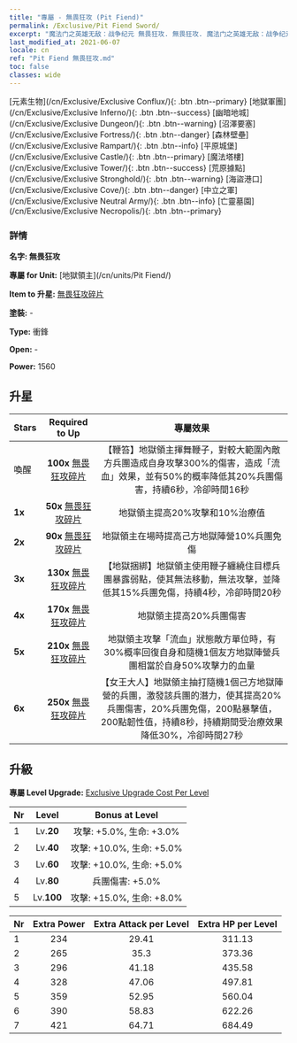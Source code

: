 ```yaml
---
title: "專屬 - 無畏狂攻 (Pit Fiend)"
permalink: /Exclusive/Pit Fiend Sword/
excerpt: "魔法门之英雄无敌：战争纪元 無畏狂攻. 無畏狂攻. 魔法门之英雄无敌：战争纪元 專屬 無畏狂攻. 地獄領主 專屬."
last_modified_at: 2021-06-07
locale: cn
ref: "Pit Fiend 無畏狂攻.md"
toc: false
classes: wide
---
```

 [元素生物](/cn/Exclusive/Exclusive Conflux/){: .btn .btn--primary} [地獄軍團](/cn/Exclusive/Exclusive Inferno/){: .btn .btn--success} [幽暗地城](/cn/Exclusive/Exclusive Dungeon/){: .btn .btn--warning} [沼澤要塞](/cn/Exclusive/Exclusive Fortress/){: .btn .btn--danger} [森林壁壘](/cn/Exclusive/Exclusive Rampart/){: .btn .btn--info} [平原城堡](/cn/Exclusive/Exclusive Castle/){: .btn .btn--primary} [魔法塔樓](/cn/Exclusive/Exclusive Tower/){: .btn .btn--success} [荒原據點](/cn/Exclusive/Exclusive Stronghold/){: .btn .btn--warning} [海盜港口](/cn/Exclusive/Exclusive Cove/){: .btn .btn--danger} [中立之軍](/cn/Exclusive/Exclusive Neutral Army/){: .btn .btn--info} [亡靈墓園](/cn/Exclusive/Exclusive Necropolis/){: .btn .btn--primary} 

### 詳情
 **名字: 無畏狂攻** 

 **專屬 for Unit:** [地獄領主](/cn/units/Pit Fiend/) 

 **Item to 升星:** [無畏狂攻碎片](/cn/Items/con_912/)

 **塗裝:** -

 **Type:** 衝鋒

 **Open:** -

 **Power:** 1560

## 升星

  |     Stars    |  Required to Up | 專屬效果 |
  |:-------------|:---------------:|:---------------:|
  |  喚醒  | **100x** [無畏狂攻碎片](/cn/Items/con_912/) | 【鞭笞】地獄領主揮舞鞭子，對較大範圍內敵方兵團造成自身攻擊300%的傷害，造成「流血」效果，並有50%的概率降低其20%兵團傷害，持續6秒，冷卻時間16秒 |
  | **1x** <i class="fas fa-star"/> | **50x** [無畏狂攻碎片](/cn/Items/con_912/) | 地獄領主提高20%攻擊和10%治療值 |
  | **2x** <i class="fas fa-star"/> | **90x** [無畏狂攻碎片](/cn/Items/con_912/) | 地獄領主在場時提高己方地獄陣營10%兵團免傷 |
  | **3x** <i class="fas fa-star"/> | **130x** [無畏狂攻碎片](/cn/Items/con_912/) | 【地獄捆綁】地獄領主使用鞭子纏繞住目標兵團暴露弱點，使其無法移動，無法攻擊，並降低其15%兵團免傷，持續4秒，冷卻時間20秒 |
  | **4x** <i class="fas fa-star"/> | **170x** [無畏狂攻碎片](/cn/Items/con_912/) | 地獄領主提高20%兵團傷害 |
  | **5x** <i class="fas fa-star"/> | **210x** [無畏狂攻碎片](/cn/Items/con_912/) | 地獄領主攻擊「流血」狀態敵方單位時，有30%概率回復自身和隨機1個友方地獄陣營兵團相當於自身50%攻擊力的血量 |
  | **6x** <i class="fas fa-star"/> | **250x** [無畏狂攻碎片](/cn/Items/con_912/) | 【女王大人】地獄領主抽打隨機1個己方地獄陣營的兵團，激發該兵團的潛力，使其提高20%兵團傷害，20%兵團免傷，200點暴擊值，200點韌性值，持續8秒，持續期間受治療效果降低30%，冷卻時間27秒 |


## 升級
 **專屬 Level Upgrade:** [Exclusive Upgrade Cost Per Level](/Exclusive/ExclusiveUpgradeCostPerLevel/)

  |  Nr  |   Level  | Bonus at Level |
  |:-----|:--------:|:--------------:|
  | 1 | Lv.**20** | 攻擊: +5.0%, 生命: +3.0% |
  | 2 | Lv.**40** | 攻擊: +10.0%, 生命: +5.0% |
  | 3 | Lv.**60** | 攻擊: +10.0%, 生命: +5.0% |
  | 4 | Lv.**80** | 兵團傷害: +5.0% |
  | 5 | Lv.**100** | 攻擊: +15.0%, 生命: +8.0% |


  |  Nr  |  Extra Power | Extra Attack per Level | Extra HP per Level |
  |:-----|:--------:|:--------:|:--------:|
  | 1 | 234 | 29.41 | 311.13 |
  | 2 | 265 | 35.3 | 373.36 |
  | 3 | 296 | 41.18 | 435.58 |
  | 4 | 328 | 47.06 | 497.81 |
  | 5 | 359 | 52.95 | 560.04 |
  | 6 | 390 | 58.83 | 622.26 |
  | 7 | 421 | 64.71 | 684.49 |


